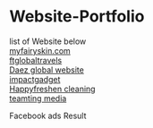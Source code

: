 # Website-Portfolio
list of Website below</br>
[myfairyskin.com](https://www.myfairyskin.com/)</br>
[ftglobaltravels](https://ftglobaltravels.com/)</br>
[Daez global website](https://daezglobal.com/)</br>
[impactgadget](https://impactgadget.com/)</br>
[Happyfreshen cleaning](https://www.happyfreshen.com)</br>
[teamting media](https://teamting.com)




Facebook ads Result
